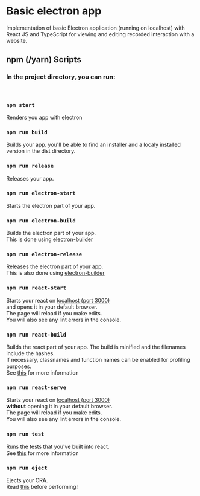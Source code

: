 # Basic electron app
Implementation of  basic Electron application (running on localhost) with React JS and TypeScript for viewing and editing recorded interaction with a website.

## npm (/yarn) Scripts

### In the project directory, you can run:

<br/>

### `npm start`

Renders you app with electron

### `npm run build`

Builds your app. you'll be able to find an installer and a
localy installed version in the dist directory.

### `npm run release`

Releases your app.

### `npm run electron-start`

Starts the electron part of your app.

### `npm run electron-build`

Builds the electron part of your app.  
This is done using [electron-builder](https://www.npmjs.com/package/electron-builder)

### `npm run electron-release`

Releases the electron part of your app.  
This is also done using [electron-builder](https://www.npmjs.com/package/electron-builder)

### `npm run react-start`

Starts your react on [localhost (port 3000)](https://localhost:3000)  
and opens it in your default browser.  
The page will reload if you make edits.  
You will also see any lint errors in the console.

### `npm run react-build`

Builds the react part of your app.
The build is minified and the filenames include the hashes.  
If necessary, classnames and function names can be enabled for profiling purposes.  
See [this](https://create-react-app.dev/docs/production-build/) for more information

### `npm run react-serve`

Starts your react on [localhost (port 3000)](https://localhost:3000)  
**without** opening it in your default browser.  
The page will reload if you make edits.  
You will also see any lint errors in the console.

### `npm run test`

Runs the tests that you've built into react.  
See [this](https://create-react-app.dev/docs/running-tests/) for more information

### `npm run eject`

Ejects your CRA.  
Read [this](https://create-react-app.dev/docs/available-scripts/#npm-run-eject) before performing!
